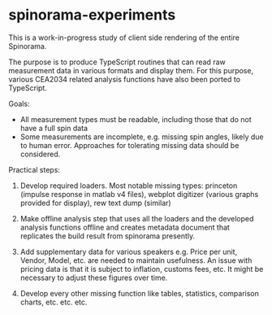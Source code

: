 # spinorama-experiments

This is a work-in-progress study of client side rendering of the entire Spinorama.

The purpose is to produce TypeScript routines that can read raw measurement data in various formats
and display them. For this purpose, various CEA2034 related analysis functions have also been
ported to TypeScript.

Goals:

- All measurement types must be readable, including those that do not have a full spin data
- Some measurements are incomplete, e.g. missing spin angles, likely due to human error.
  Approaches for tolerating missing data should be considered.

Practical steps:

1. Develop required loaders. Most notable missing types: princeton (impulse response in matlab v4 files), webplot digitizer (various graphs provided for display), rew text dump (similar)

2. Make offline analysis step that uses all the loaders and the developed analysis functions offline
   and creates metadata document that replicates the build result from spinorama presently.

3. Add supplementary data for various speakers e.g. Price per unit, Vendor, Model, etc. are needed to maintain usefulness.
   An issue with pricing data is that it is subject to inflation, customs fees, etc. It might be necessary to adjust these figures over time.

4. Develop every other missing function like tables, statistics, comparison charts, etc. etc. etc.

